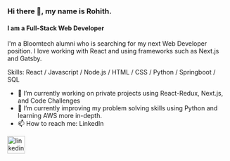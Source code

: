 ### Hi there 👋, my name is Rohith.
#### I am a Full-Stack Web Developer
I'm a Bloomtech alumni who is searching for my next Web Developer position.  I love working with React and using frameworks such as Next.js and Gatsby.    

Skills: React / Javascript / Node.js / HTML / CSS / Python / Springboot / SQL

- 🔭 I’m currently working on private projects using React-Redux, Next.js, and Code Challenges  
- 🌱 I’m currently improving my problem solving skills using Python and learning AWS more in-depth.      
- 📫 How to reach me: LinkedIn 


[<img src='https://cdn.jsdelivr.net/npm/simple-icons@3.0.1/icons/linkedin.svg' alt='linkedin' height='40'>](https://www.linkedin.com/in/rohithsachdeva/)  


